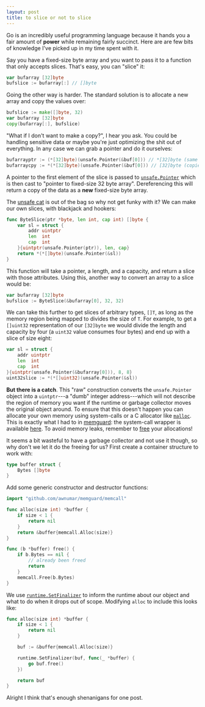 ```yaml
---
layout: post
title: to slice or not to slice
---
```


Go is an incredibly useful programming language because it hands you a fair amount of **power** while remaining fairly succinct. Here are are few bits of knowledge I've picked up in my time spent with it.

Say you have a fixed-size byte array and you want to pass it to a function that only accepts slices. That's easy, you can "slice" it:

```go
var bufarray [32]byte
bufslice := bufarray[:] // []byte
```

Going the other way is harder. The standard solution is to allocate a new array and copy the values over:

```go
bufslice := make([]byte, 32)
var bufarray [32]byte
copy(bufarray[:], bufslice)
```

"What if I don't want to make a copy?", I hear you ask. You could be handling sensitive data or maybe you're just optimizing the shit out of everything. In any case we can grab a pointer and do it ourselves:

```go
bufarrayptr := (*[32]byte)(unsafe.Pointer(&buf[0])) // *[32]byte (same memory region)
bufarraycpy := *(*[32]byte)(unsafe.Pointer(&buf[0])) // [32]byte (copied to new memory region)
```

A pointer to the first element of the slice is passed to [`unsafe.Pointer`](https://golang.org/pkg/unsafe/#Pointer) which is then cast to "pointer to fixed-size 32 byte array". Dereferencing this will return a copy of the data as a **new** fixed-size byte array.

The [unsafe cat](https://en.wikipedia.org/wiki/Memory_safety) is out of the bag so why not get funky with it? We can make our own slices, with blackjack and hookers:

```go
func ByteSlice(ptr *byte, len int, cap int) []byte {
    var sl = struct {
        addr uintptr
        len  int
        cap  int
    }{uintptr(unsafe.Pointer(ptr)), len, cap}
    return *(*[]byte)(unsafe.Pointer(&sl))
}
```

This function will take a pointer, a length, and a capacity, and return a slice with those attributes. Using this, another way to convert an array to a slice would be:

```go
var bufarray [32]byte
bufslice := ByteSlice(&bufarray[0], 32, 32)
```

We can take this further to get slices of arbitrary types, `[]T`, as long as the memory region being mapped to divides the size of `T`. For example, to get a `[]uint32` representation of our `[32]byte` we would divide the length and capacity by four (a `uint32` value consumes four bytes) and end up with a slice of size eight:

```go
var sl = struct {
    addr uintptr
    len  int
    cap  int
}{uintptr(unsafe.Pointer(&bufarray[0])), 8, 8}
uint32slice := *(*[]uint32)(unsafe.Pointer(&sl))
```

**But there is a catch**. This "raw" construction converts the `unsafe.Pointer` object into a `uintptr`---a "dumb" integer address---which will not describe the region of memory you want if the runtime or garbage collector moves the original object around. To ensure that this doesn't happen you can allocate your own memory using system-calls or a C allocator like [`malloc`](https://linux.die.net/man/3/malloc). This is exactly what I had to in [memguard](https://github.com/awnumar/memguard): the system-call wrapper is available [here](https://godoc.org/github.com/awnumar/memguard/memcall#Alloc). To avoid memory leaks, remember to [free](https://godoc.org/github.com/awnumar/memguard/memcall#Free) your allocations!

It seems a bit wasteful to have a garbage collector and not use it though, so why don't we let it do the freeing for us? First create a container structure to work with:

```go
type buffer struct {
    Bytes []byte
}
```

Add some generic constructor and destructor functions:

```go
import "github.com/awnumar/memguard/memcall"

func alloc(size int) *buffer {
    if size < 1 {
        return nil
    }
    return &buffer{memcall.Alloc(size)}
}

func (b *buffer) free() {
    if b.Bytes == nil {
        // already been freed
        return
    }
    memcall.Free(b.Bytes)
}
```

We use [`runtime.SetFinalizer`](https://golang.org/pkg/runtime/#SetFinalizer) to inform the runtime about our object and what to do when it drops out of scope. Modifying `alloc` to include this looks like:

```go
func alloc(size int) *buffer {
    if size < 1 {
        return nil
    }

    buf := &buffer{memcall.Alloc(size)}

    runtime.SetFinalizer(buf, func(_ *buffer) {
        go buf.free()
    })

    return buf
}
```

Alright I think that's enough shenanigans for one post.